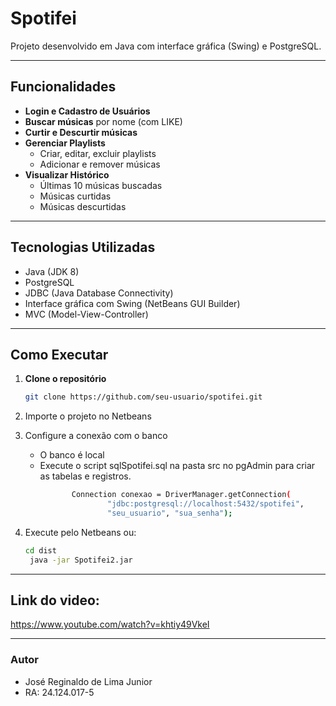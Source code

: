 # Spotifei

Projeto desenvolvido em Java com interface gráfica (Swing) e PostgreSQL.

---

## Funcionalidades

- **Login e Cadastro de Usuários**
- **Buscar músicas** por nome (com LIKE)
- **Curtir e Descurtir músicas**
- **Gerenciar Playlists**
  - Criar, editar, excluir playlists
  - Adicionar e remover músicas
- **Visualizar Histórico**
  - Últimas 10 músicas buscadas
  - Músicas curtidas
  - Músicas descurtidas

---

## Tecnologias Utilizadas

- Java (JDK 8)
- PostgreSQL
- JDBC (Java Database Connectivity)
- Interface gráfica com Swing (NetBeans GUI Builder)
- MVC (Model-View-Controller)

---

## Como Executar

1. **Clone o repositório**

   ```bash
   git clone https://github.com/seu-usuario/spotifei.git
2. Importe o projeto no Netbeans
3. Configure a conexão com o banco
   - O banco é local
   - Execute o script sqlSpotifei.sql na pasta src no pgAdmin para criar as tabelas e registros.
     ```bash
            Connection conexao = DriverManager.getConnection(
                    "jdbc:postgresql://localhost:5432/spotifei", 
                    "seu_usuario", "sua_senha");
4. Execute pelo Netbeans ou:
   ```bash
   cd dist
    java -jar Spotifei2.jar

---

## Link do video:
https://www.youtube.com/watch?v=khtiy49VkeI

---

### Autor
- José Reginaldo de Lima Junior
- RA: 24.124.017-5

